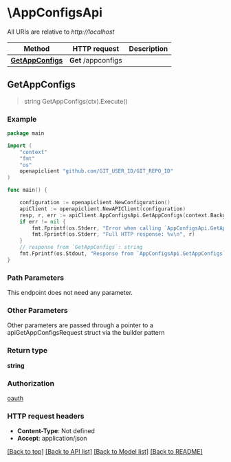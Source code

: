 # \AppConfigsApi

All URIs are relative to *http://localhost*

Method | HTTP request | Description
------------- | ------------- | -------------
[**GetAppConfigs**](AppConfigsApi.md#GetAppConfigs) | **Get** /appconfigs | 



## GetAppConfigs

> string GetAppConfigs(ctx).Execute()



### Example

```go
package main

import (
    "context"
    "fmt"
    "os"
    openapiclient "github.com/GIT_USER_ID/GIT_REPO_ID"
)

func main() {

    configuration := openapiclient.NewConfiguration()
    apiClient := openapiclient.NewAPIClient(configuration)
    resp, r, err := apiClient.AppConfigsApi.GetAppConfigs(context.Background()).Execute()
    if err != nil {
        fmt.Fprintf(os.Stderr, "Error when calling `AppConfigsApi.GetAppConfigs``: %v\n", err)
        fmt.Fprintf(os.Stderr, "Full HTTP response: %v\n", r)
    }
    // response from `GetAppConfigs`: string
    fmt.Fprintf(os.Stdout, "Response from `AppConfigsApi.GetAppConfigs`: %v\n", resp)
}
```

### Path Parameters

This endpoint does not need any parameter.

### Other Parameters

Other parameters are passed through a pointer to a apiGetAppConfigsRequest struct via the builder pattern


### Return type

**string**

### Authorization

[oauth](../README.md#oauth)

### HTTP request headers

- **Content-Type**: Not defined
- **Accept**: application/json

[[Back to top]](#) [[Back to API list]](../README.md#documentation-for-api-endpoints)
[[Back to Model list]](../README.md#documentation-for-models)
[[Back to README]](../README.md)

